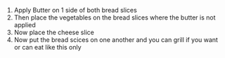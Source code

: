 1. Apply Butter on 1 side of both bread slices
2. Then place the vegetables on the bread slices where the butter is not applied
3. Now place the cheese slice 
4. Now put the bread scices on one another and you can grill if you want or can eat like this only